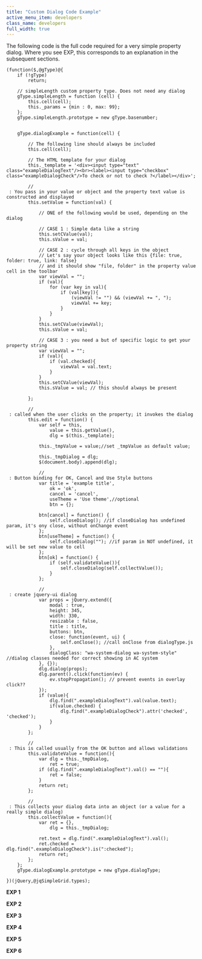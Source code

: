 ```yaml
---
title: "Custom Dialog Code Example"
active_menu_item: developers
class_name: developers
full_width: true
---
```



The following code is the full code required for a very simple property dialog. Where you see EXP, this corresponds to an explanation in the subsequent sections.

    (function($,@gType)@{
        if (!gType)
            return;
     
        // simpleLength custom property type. Does not need any dialog
        gType.simpleLength = function (cell) {
            this.cell(cell);
            this._params = {min : 0, max: 99};
        };
        gType.simpleLength.prototype = new gType.basenumber;
     
     
        gType.dialogExample = function(cell) {
     
            // The following line should always be included
            this.cell(cell); 
     
            // The HTML template for your dialog
            this._template = '<div><input type="text" class="exampleDialogText"/><br><label><input type="checkbox" class="exampleDialogCheck"/>To check or not to check ?</label></div>';
     
            // 
     : You pass in your value or object and the property text value is constructed and displayed
            this.setValue = function(val) {
     
                // ONE of the following would be used, depending on the dialog
     
                // CASE 1 : Simple data like a string
                this.setCValue(val); 
                this.sValue = val;
     
                // CASE 2 : cycle through all keys in the object
                // Let's say your object looks like this {file: true, folder: true, link: false}
                // and it should show "file, folder" in the property value cell in the toolbar
                var viewVal = "";
                if (val){
                    for (var key in val){
                        if (val[key]){                        
                            (viewVal != "") && (viewVal += ", ");                        
                            viewVal += key;
                        }
                    }
                }
                this.setCValue(viewVal);
                this.sValue = val;
     
                // CASE 3 : you need a but of specific logic to get your property string
                var viewVal = "";
                if (val){
                    if (val.checked){
                        viewVal = val.text;
                    }
                }
                this.setCValue(viewVal);
                this.sValue = val; // this should always be present
     
            };
     
            // 
     : called when the user clicks on the property; it invokes the dialog
            this.edit = function() {
                var self = this,
                    value = this.getValue(),
                    dlg = $(this._template);
     
                this._tmpValue = value;//set _tmpValue as default value;
     
                this._tmpDialog = dlg;
                $(document.body).append(dlg);
     
                // 
     : Button binding for OK, Cancel and Use Style buttons
                var title = 'example title',
                    ok = 'ok',
                    cancel = 'cancel',
                    useTheme = 'Use theme',//optional
                    btn = {};
     
                btn[cancel] = function() {
                    self.closeDialog(); //if closeDialog has undefined param, it's ony close, without onChange event
                };
                btn[useTheme] = function() {
                    self.closeDialog(""); //if param in NOT undefined, it will be set new value to cell
                };
                btn[ok] = function() {
                    if (self.validateValue()){
                        self.closeDialog(self.collectValue());
                    }
                };
     
                // 
     : create jquery-ui dialog
                var props = jQuery.extend({
                    modal : true,
                    height: 345,
                    width: 330,
                    resizable : false,
                    title : title,
                    buttons: btn,
                    close: function(event, ui) {
                        self.onClose(); //call onClose from dialogType.js
                    },
                    dialogClass: "wa-system-dialog wa-system-style" //dialog classes needed for correct showing in AC system
                }, {});
                dlg.dialog(props);
                dlg.parent().click(function(ev) {
                    ev.stopPropagation(); // prevent events in overlay click??
                });
                if (value){
                    dlg.find(".exampleDialogText").val(value.text);
                    if(value.checked) {
                        dlg.find(".exampleDialogCheck").attr('checked', 'checked');
                    }
                }
            };
     
            // 
     : This is called usually from the OK button and allows validations
            this.validateValue = function(){
                var dlg = this._tmpDialog,
                    ret = true;
                if (dlg.find(".exampleDialogText").val() == ""){
                    ret = false;
                }
                return ret;
            };
     
            // 
     : This collects your dialog data into an object (or a value for a really simple dialog)
            this.collectValue = function(){
                var ret = {},
                    dlg = this._tmpDialog;
     
                ret.text = dlg.find(".exampleDialogText").val();
                ret.checked = dlg.find(".exampleDialogCheck").is(":checked");
                return ret;
            };
        };
        gType.dialogExample.prototype = new gType.dialogType;
     
    })(jQuery,@jqSimpleGrid.types);
   

**EXP 1**

**EXP 2**

**EXP 3**

**EXP 4**

**EXP 5**

**EXP 6**

